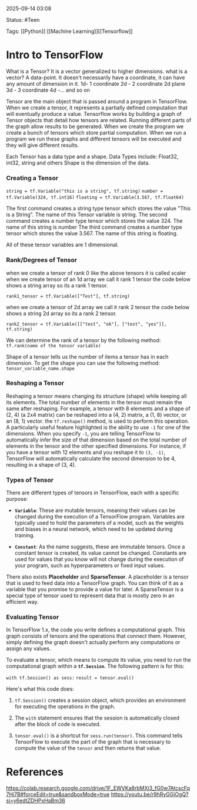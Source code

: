 2025-09-14 03:08

Status: #Teen 

Tags: [[Python]] [[Machine Learning]][[Tensorflow]]

# Intro to TensorFlow

What is a Tensor? 
It is a vector generalized to higher dimensions. 
what is a vector?
A data-point. It doesn't necessarily have a coordinate, it can have any amount of dimension in it. 1d- 1 coordinate
2d - 2 coordinate 2d plane
3d - 3 coordinate
4d -...
and so on 

Tensor are the main object that is passed around a program in TensorFlow. 
When we create a tensor, it represents a partially defined computation that will eventually produce a value. Tensorflow works by building a graph of Tensor objects that detail how tensors are related. Running different parts of the graph allow results to be generated.
When we create the program we create a bunch of tensors which store partial computation. When we run a program we run these graphs and different tensors will be executed and they will give different results. 

Each Tensor has a data type and a shape. 
Data Types include: Float32, int32, string and others
Shape is the dimension of the data.

### Creating a Tensor

`string = tf.Variable("this is a string", tf.string)`
`number = tf.Variable(324, tf.int16)`
`floating = tf.Variable(3.567, tf.float64)`

The first command creates a string type tensor which stores the value "This is a String". The name of this Tensor variable is string.
The second command creates a number type tensor which stores the value 324. The name of this string is number
The third command creates a number type tensor which stores the value  3.567. The name of this string is floating.

All of these tensor variables are 1 dimensional.

### Rank/Degrees of Tensor

when we create a tensor of rank 0 like the above tensors it is called scaler
when we create tensor of an 1d array we call it rank 1 tensor the code below shows a string array so its a rank 1 tensor.

`rank1_tensor = tf.Variable(["Test"], tf.string)`

when we create a tensor of 2d array we call it rank 2 tensor the code below shows a string 2d array so its a rank 2 tensor.

`rank2_tensor = tf.Variable([["test", "ok"], ["test", "yes"]], tf.string)`

We can determine the rank of a tensor by the following method:
`tf.rank(name of the tensor variable)`

Shape of a tensor tells us the number of items a tensor has in each dimension. To get the shape you can use the following method:
`tensor_variable_name.shape`

### Reshaping a Tensor

Reshaping a tensor means changing its structure (shape) while keeping all its elements. The total number of elements in the tensor must remain the same after reshaping. For example, a tensor with 8 elements and a shape of (2, 4) (a 2x4 matrix) can be reshaped into a (4, 2) matrix, a (1, 8) vector, or an (8, 1) vector.
the `tf.reshape()` method, is used to perform this operation. A particularly useful feature highlighted is the ability to use `-1` for one of the dimensions. When you specify `-1`, you are telling TensorFlow to automatically infer the size of that dimension based on the total number of elements in the tensor and the other specified dimensions. For instance, if you have a tensor with 12 elements and you reshape it to `(3, -1)`, TensorFlow will automatically calculate the second dimension to be 4, resulting in a shape of (3, 4).

### Types of Tensor
There are different types of tensors in TensorFlow, each with a specific purpose:

- **`Variable`**: These are mutable tensors, meaning their values can be changed during the execution of a TensorFlow program. Variables are typically used to hold the parameters of a model, such as the weights and biases in a neural network, which need to be updated during training.
    
- **`Constant`**: As the name suggests, these are immutable tensors. Once a constant tensor is created, its value cannot be changed. Constants are used for values that you know will not change during the execution of your program, such as hyperparameters or fixed input values.
    

There also exists **Placeholder** and **SparseTensor**. A placeholder is a tensor that is used to feed data into a TensorFlow graph. You can think of it as a variable that you promise to provide a value for later. A SparseTensor is a special type of tensor used to represent data that is mostly zero in an efficient way.

### Evaluating Tensor

In TensorFlow 1.x, the code you write defines a computational graph. This graph consists of tensors and the operations that connect them. However, simply defining the graph doesn't actually perform any computations or assign any values.

To evaluate a tensor, which means to compute its value, you need to run the computational graph within a **`tf.Session`**. The following pattern is for this:

`with tf.Session() as sess:`
    `result = tensor.eval()`

Here's what this code does:

1. `tf.Session()` creates a session object, which provides an environment for executing the operations in the graph.
    
2. The `with` statement ensures that the session is automatically closed after the block of code is executed.
    
3. `tensor.eval()` is a shortcut for `sess.run(tensor)`. This command tells TensorFlow to execute the part of the graph that is necessary to compute the value of the `tensor` and then returns that value.


# References
https://colab.research.google.com/drive/1F_EWVKa8rbMXi3_fG0w7AtcscFq7Hi7B#forceEdit=true&sandboxMode=true
https://youtu.be/r9hRyGGjOgQ?si=y6edtZDHPxHaBm36
